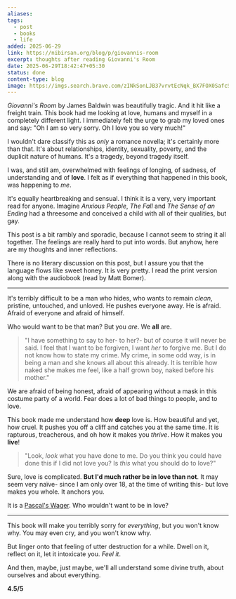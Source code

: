 ```yaml
---
aliases: 
tags:
  - post
  - books
  - life
added: 2025-06-29
link: https://nibirsan.org/blog/p/giovannis-room
excerpt: thoughts after reading Giovanni's Room
date: 2025-06-29T18:42:47+05:30
status: done
content-type: blog
image: https://imgs.search.brave.com/zINkSonLJB37vrvtEcNqk_BX7FOX0SafcSkMzC8WwUI/rs:fit:860:0:0:0/g:ce/aHR0cHM6Ly9pbWFn/ZXMudGhhbGlhLm1l/ZGlhLzAwLy0vMDk5/ZjIxMmQ0MGU4NDM2/OTk2YjIyNzQzYjM4/MTA1N2MvZ2lvdmFu/bmktcy1yb29tLXRh/c2NoZW5idWNoLWph/bWVzLWJhbGR3aW4t/ZW5nbGlzY2guanBl/Zw
---
```

*Giovanni's Room* by James Baldwin was beautifully tragic. And it hit like a freight train. This book had me looking at love, humans and myself in a completely different light. I immediately felt the urge to grab my loved ones and say: "Oh I am so very sorry. Oh I love you so very much!"

I wouldn't dare classify this as *only* a romance novella; it's certainly more than that. It's about relationships, identity, sexuality, poverty, and the duplicit nature of humans. It's a tragedy, beyond tragedy itself.

I was, and still am, overwhelmed with feelings of longing, of sadness, of understanding and of **love**. I felt as if everything that happened in this book, was happening to *me*.

It's equally heartbreaking and sensual. I think it is a very, very important read for anyone. Imagine *Anxious People*, *The Fall* and *The Sense of an Ending* had a threesome and conceived a child with all of their qualities, but gay.

This post is a bit rambly and sporadic, because I cannot seem to string it all together. The feelings are really hard to put into words. But anyhow, here are my thoughts and inner reflections.

There is no literary discussion on this post, but I assure you that the language flows like sweet honey. It is very pretty. I read the print version along with the audiobook (read by Matt Bomer).

---

It's terribly difficult to be a man who hides, who wants to remain *clean*, pristine, untouched, and unloved. He pushes everyone away. He is afraid. Afraid of everyone and afraid of himself. 

Who would want to be that man? But you *are*. We **all** are.

>"I have something to say to her- to her?- but of course it will never be said. I feel that I want to be forgiven, I want *her* to forgive me. But I do not know how to state my crime. My crime, in some odd way, is in being a man and she knows all about this already. It is terrible how naked she makes me feel, like a half grown boy, naked before his mother."

We are afraid of being honest, afraid of appearing without a mask in this costume party of a world. Fear does a lot of bad things to people, and to love.

This book made me understand how **deep** love is. How beautiful and yet, how cruel. It pushes you off a cliff and catches you at the same time. It is rapturous, treacherous, and oh how it makes you *thrive*. How it makes you **live**!

>"Look, *look* what you have done to me. Do you think you could have done this if I did not love you? Is *this* what you should do to love?"

Sure, love is complicated. **But I'd much rather be in love than not**. It may seem very naïve- since I am only over 18, at the time of writing this- but love makes you whole. It anchors you.

It is a [Pascal's Wager](https://plato.stanford.edu/entries/pascal-wager/). Who wouldn't want to be in love?

---

This book will make you terribly sorry for *everything*, but you won't know why.
You may even cry, and you won't know why.

But linger onto that feeling of utter destruction for a while. Dwell on it, reflect on it, let it intoxicate you. *Feel it*.

And then, maybe, just maybe, we'll all understand some divine truth, about ourselves and about everything.

**4.5/5**
